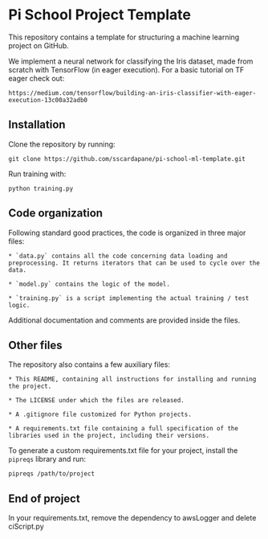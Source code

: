 # Pi School Project Template

This repository contains a template for structuring a machine learning project on GitHub.

We implement a neural network for classifying the Iris dataset, made from scratch
with TensorFlow (in eager execution). For a basic tutorial on TF eager check out:

    https://medium.com/tensorflow/building-an-iris-classifier-with-eager-execution-13c00a32adb0

## Installation

Clone the repository by running:

```
git clone https://github.com/sscardapane/pi-school-ml-template.git
```

Run training with:

```
python training.py
```

## Code organization

Following standard good practices, the code is organized in three major files:

    * `data.py` contains all the code concerning data loading and preprocessing. It returns iterators that can be used to cycle over the data.

    * `model.py` contains the logic of the model.

    * `training.py` is a script implementing the actual training / test logic.

Additional documentation and comments are provided inside the files.

## Other files

The repository also contains a few auxiliary files:

    * This README, containing all instructions for installing and running the project.

    * The LICENSE under which the files are released.

    * A .gitignore file customized for Python projects.

    * A requirements.txt file containing a full specification of the libraries used in the project, including their versions.

To generate a custom requirements.txt file for your project, install the `pipreqs` library and run:

```
pipreqs /path/to/project
```

## End of project

In your requirements.txt, remove the dependency to awsLogger and delete ciScript.py
